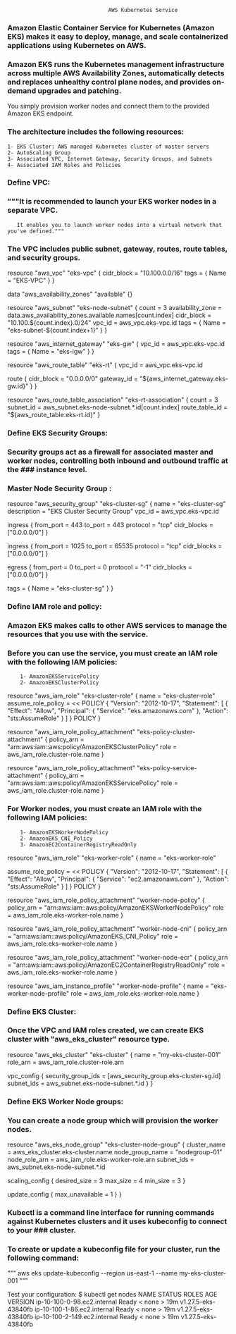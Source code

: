                                     AWS Kubernetes Service

### Amazon Elastic Container Service for Kubernetes (Amazon EKS) makes it easy to deploy, manage, and scale containerized applications using Kubernetes on AWS.

### Amazon EKS runs the Kubernetes management infrastructure across multiple AWS Availability Zones, automatically detects and replaces unhealthy control plane nodes, and provides on-demand upgrades and patching.

You simply provision worker nodes and connect them to the provided Amazon EKS endpoint.

### The architecture includes the following resources:
    1- EKS Cluster: AWS managed Kubernetes cluster of master servers
    2- AutoScaling Group
    3- Associated VPC, Internet Gateway, Security Groups, and Subnets
    4- Associated IAM Roles and Policies

### Define VPC:
### """It is recommended to launch your EKS worker nodes in a separate VPC.
       It enables you to launch worker nodes into a virtual network that you've defined."""

### The VPC includes public subnet, gateway, routes, route tables, and security groups.

resource "aws_vpc" "eks-vpc" {
  cidr_block = "10.100.0.0/16"
  tags       = {
    Name = "EKS-VPC"
  }
}


data "aws_availability_zones" "available" {}


resource "aws_subnet" "eks-node-subnet" {
  count             = 3
  availability_zone = data.aws_availability_zones.available.names[count.index]
  cidr_block        = "10.100.${count.index}.0/24"
  vpc_id            = aws_vpc.eks-vpc.id
  tags = {
    Name = "eks-subnet-${count.index+1}"
  }
}


resource "aws_internet_gateway" "eks-gw" {
  vpc_id = aws_vpc.eks-vpc.id
  tags   = {
    Name = "eks-igw"
  }
}


resource "aws_route_table" "eks-rt" {
  vpc_id = aws_vpc.eks-vpc.id

  route {
    cidr_block = "0.0.0.0/0"
    gateway_id = "${aws_internet_gateway.eks-gw.id}"
  }
}


resource "aws_route_table_association" "eks-rt-association" {
  count          = 3
  subnet_id      = aws_subnet.eks-node-subnet.*.id[count.index]
  route_table_id = "${aws_route_table.eks-rt.id}"
}


### Define EKS Security Groups:

### Security groups act as a firewall for associated master and worker nodes, controlling both inbound and outbound traffic at the ### instance level.

### Master Node Security Group :

resource "aws_security_group" "eks-cluster-sg" {
  name        = "eks-cluster-sg"
  description = "EKS Cluster Security Group"
  vpc_id      = aws_vpc.eks-vpc.id

  ingress {
    from_port   = 443
    to_port     = 443
    protocol    = "tcp"
    cidr_blocks = ["0.0.0.0/0"]
  }

  ingress {
    from_port   = 1025
    to_port     = 65535
    protocol    = "tcp"
    cidr_blocks = ["0.0.0.0/0"]
  }

  egress {
    from_port   = 0
    to_port     = 0
    protocol    = "-1"
    cidr_blocks = ["0.0.0.0/0"]
  }

  tags = {
    Name = "eks-cluster-sg"
  }
}

### Define IAM role and policy:
### Amazon EKS makes calls to other AWS services to manage the resources that you use with the service.
### Before you can use the service, you must create an IAM role with the following IAM policies:

        1- AmazonEKSServicePolicy
        2- AmazonEKSClusterPolicy

resource "aws_iam_role" "eks-cluster-role" {
  name = "eks-cluster-role"
  assume_role_policy = << POLICY
{
  "Version": "2012-10-17",
  "Statement": [
  {
    "Effect": "Allow",
    "Principal": {
      "Service": "eks.amazonaws.com"
    },
    "Action": "sts:AssumeRole"
  }
 ]
}
POLICY
}


resource "aws_iam_role_policy_attachment" "eks-policy-cluster-attachment" {
  policy_arn = "arn:aws:iam::aws:policy/AmazonEKSClusterPolicy"
  role       = aws_iam_role.cluster-role.name
}


resource "aws_iam_role_policy_attachment" "eks-policy-service-attachment" {
  policy_arn = "arn:aws:iam::aws:policy/AmazonEKSServicePolicy"
  role       = aws_iam_role.cluster-role.name
}


### For Worker nodes, you must create an IAM role with the following IAM policies:
        1- AmazonEKSWorkerNodePolicy
        2- AmazonEKS_CNI_Policy
        3- AmazonEC2ContainerRegistryReadOnly

resource "aws_iam_role" "eks-worker-role" {
  name = "eks-worker-role"

  assume_role_policy = << POLICY
{
  "Version": "2012-10-17",
  "Statement": [
  {
    "Effect": "Allow",
    "Principal": {
      "Service": "ec2.amazonaws.com"
    },
    "Action": "sts:AssumeRole"
  }
  ]
}
POLICY
}


resource "aws_iam_role_policy_attachment" "worker-node-policy" {
  policy_arn = "arn:aws:iam::aws:policy/AmazonEKSWorkerNodePolicy"
  role       = aws_iam_role.eks-worker-role.name
}


resource "aws_iam_role_policy_attachment" "worker-node-cni" {
  policy_arn = "arn:aws:iam::aws:policy/AmazonEKS_CNI_Policy"
  role       = aws_iam_role.eks-worker-role.name
}


resource "aws_iam_role_policy_attachment" "worker-node-ecr" {
  policy_arn = "arn:aws:iam::aws:policy/AmazonEC2ContainerRegistryReadOnly"
  role       = aws_iam_role.eks-worker-role.name
}


resource "aws_iam_instance_profile" "worker-node-profile" {
  name = "eks-worker-node-profile"
  role = aws_iam_role.eks-worker-role.name
}


### Define EKS Cluster:
### Once the VPC and IAM roles created, we can create EKS cluster with "aws_eks_cluster" resource type.

resource "aws_eks_cluster" "eks-cluster" {
  name = "my-eks-cluster-001"
  role_arn = aws_iam_role.cluster-role.arn

  vpc_config {
    security_group_ids = [aws_security_group.eks-cluster-sg.id]
    subnet_ids = aws_subnet.eks-node-subnet.*.id
  }
}

### Define EKS Worker Node groups:
### You can create a node group which will provision the worker nodes.

resource "aws_eks_node_group" "eks-cluster-node-group" {
  cluster_name    = aws_eks_cluster.eks-cluster.name
  node_group_name = "nodegroup-01"
  node_role_arn   = aws_iam_role.eks-worker-role.arn
  subnet_ids      = aws_subnet.eks-node-subnet.*.id

  scaling_config {
    desired_size = 3
    max_size     = 4
    min_size     = 3
  }

  update_config {
    max_unavailable = 1
  }
}


### Kubectl is a command line interface for running commands against Kubernetes clusters and it uses kubeconfig to connect to your ### cluster.
### To create or update a kubeconfig file for your cluster, run the following command:

""" aws eks update-kubeconfig --region us-east-1 --name my-eks-cluster-001 """

Test your configuration:
        $ kubectl get nodes
        NAME                           STATUS   ROLES      AGE   VERSION
        ip-10-100-0-98.ec2.internal    Ready    < none >   19m   v1.27.5-eks-43840fb
        ip-10-100-1-86.ec2.internal    Ready    < none >   19m   v1.27.5-eks-43840fb
        ip-10-100-2-149.ec2.internal   Ready    < none >   19m   v1.27.5-eks-43840fb






